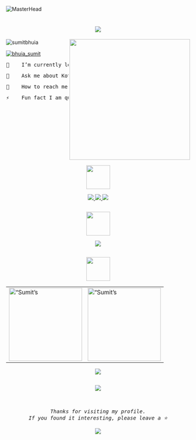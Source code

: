 ![MasterHead](https://www.linkpicture.com/q/output-onlinegiftools_7.gif)


<!-- Animated name -->

<h1 align="center">
  <a>
    <img src="https://readme-typing-svg.demolab.com?font=Major+Mono+Display&size=42&pause=500&color=6CC644&center=true&vCenter=true&width=850&height=100&lines=I'm+Sumit+Bhuia!;Android DEV from India">
  </a>
</h1>
 
<!-- The right side gif  -->
 <img align="right" src="https://gifdb.com/images/high/coding-function-repeat-eat-sleep-7zxwkklr847mhchm.webp" width="330" />
 
 <!-- Twitter visitors and badges -->
<p align="left"> <img src="https://komarev.com/ghpvc/?username=sumitbhuia&label=Profile%20views&color=0e75b6&style=flat" alt="sumitbhuia" /> </p>
<p align="left"> <a href="https://twitter.com/bhuia_sumit" target="blank"><img src="https://img.shields.io/twitter/follow/bhuia_sumit?logo=twitter&style=for-the-badge" alt="bhuia_sumit" /></a> </p>

<!-- Written About Section stuff -->

<pre>🌱   ‎ I’m currently learning Android Development</pre>

<pre>🦾    Ask me about Kotlin,Android FrameWork</pre>

<pre>💬    How to reach me sumitbhuia100@gmail.com</pre>

<pre>⚡️    Fun fact‎ I am quite funny</pre>

<!-- Line divider -->
<img src="https://user-images.githubusercontent.com/40994679/205493787-f78d782e-3f18-4759-b2cd-6f8debe25250.png" width="100%" height="1px"/>


<!-- CONNECT WIHT ME -->
<p align="center" > 
  <img height="65" src="https://user-images.githubusercontent.com/40994679/205493782-2373ccad-b2a1-4eeb-9f7d-6a975c5b552c.png" />
</p>

 <p align="center">
 <a href="https://instagram.com/bsumitt">  <img src="https://skillicons.dev/icons?i=instagram"/>
 </a>
 <a href="https://linkedin.com/"sumitbhuia">  <img src="https://skillicons.dev/icons?i=linkedin"/>
 </a> 
  <a href="https://twitter.com/bhuia_sumit">  <img src="https://skillicons.dev/icons?i=twitter"/>
 </a>
 </p>



<!-- Line divider -->
<img src="https://user-images.githubusercontent.com/40994679/205493787-f78d782e-3f18-4759-b2cd-6f8debe25250.png" width="100%" height="1px"/>


<!-- Tools -->
<p align="center"> 
<img height="65" src="https://user-images.githubusercontent.com/40994679/205493785-09b74068-6048-48ed-b2cc-3c9e73a93853.png" />
</p>
<p align="center">
 <a>  <img src="https://skillicons.dev/icons?i=androidstudio,kotlin,c,cpp,git,github,linux,vscode,octave,matlab,markdown,gradle "/>
 </a> </p>

<!-- Line divider -->
<img src="https://user-images.githubusercontent.com/40994679/205493787-f78d782e-3f18-4759-b2cd-6f8debe25250.png" width="100%" height="1px"/>


<p align="center"> 
<img height="65" src="https://user-images.githubusercontent.com/40994679/205493791-45dda45a-cc9f-4e13-8d4e-0dcaa102b2be.png" />
</p>

<!-- Github state -->
<table align="center">
<tr>
<td>
<a ><img align="center" src="https://github-readme-stats.vercel.app/api?username=sumitbhuia&show_icons=true&locale=en&theme=merko&hide_border=true" alt=“Sumit’s GitHub stat” height="200" /></a>
</td>
<td>
<a ><img align="center" src="https://github-readme-streak-stats.herokuapp.com/?user=sumitbhuia&theme=merko&hide_border=true" alt=“Sumit’s GitHub stats”  height="200" /></a>
</td>
</tr>
</table>

<p align="center"><a>
<a><img align="center" src="https://github-readme-stats.vercel.app/api/top-langs?username=sumitbhuia&show_icons=true&locale=en&layout=compact&theme=merko&hide_border=true" /></a>
</a></p>

<!-- Line divider -->
<img src="https://user-images.githubusercontent.com/40994679/205493787-f78d782e-3f18-4759-b2cd-6f8debe25250.png" width="100%" height="1px"/>

<!-- Random quotes -->
<p align="center">
 <a>
<img src="https://quotes-github-readme.vercel.app/api?type=horizontal&theme=merko"/>
  </a>
 </p>

<p align="center"><br><br>
  <samp>
    <i>Thanks for visiting my profile.<br>If you found it interesting, please leave a ⭐️ </i> 
  </samp>
</p>

<p align="center" width="100%">
  <img src="https://capsule-render.vercel.app/api?type=waving&color=gradient&height=150&width=10000%&section=footer&text=Have%20a%20Nice%20Day!"/>
</p>




